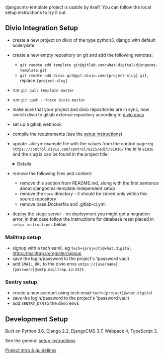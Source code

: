 djangocms-template project is usable by itself. You can follow the local setup instructions to try it out.


Divio Integration Setup
-------------------------------------------------------------------------------
- create a new project on divio of the type python3, django with default boilerplate
- create a new empty repository on git and add the following remotes:
    - `git remote add template git@gitlab.com:what-digital/djangocms-template.git`
    - `git remote add divio git@git.divio.com:{project-slug}.git`, replace `{project-slug}`
- run `git pull template master`
- run `git push --force divio master`
- make sure that your project and divio repositories are in sync, now switch divio to gitlab external repository according to [divio docs](https://docs.divio.com/en/latest/how-to/resources-configure-git/)
- set up a gitlab webhook
- compile the requirements (see the [setup instructions](/docs/setup-instruction.md))
- update .aldryn-example file with the values from the control page eg `https://control.divio.com/control/6215/edit/81016/` the id is `81016` and the slug is can be found in the project title:
    <details>

    ![](/docs/guidelines/img/project-slug.png)

    </details>
- remove the following files and content:
    - remove this section from README.md, along with the first sentence about djangocms-template independent setup
    - remove the `docs` directory - it should be stored only within this source repository
    - remove base.Dockerfile and .gitlab-ci.yml
- deploy the stage server - on deployment you might get a migration error, in that case follow the instructions for database reset placed in `setup instructions` below

### Mailtrap setup

- signup with a tech eamil, eg `tech+{project}@what.digital` https://mailtrap.io/register/signup
- save the login/password to the project's 1password vault
- add `EMAIL_URL` to the divio envs `smtps://{username}:{password}@smtp.mailtrap.io:2525`

### Sentry setup

- create a new account using tech email `tech+{project}@what.digital`
- save the login/password to the project's 1password vault
- add `SENTRY_DSN` to the divio envs

Development Setup
-------------------------------------------------------------------------------
Built on Python 3.6, Django 2.2, DjangoCMS 3.7, Webpack 4, TypeScript 3.

See the general [setup instructions](https://gitlab.com/what-digital/djangocms-template/-/blob/master/docs/setup-instruction.md)

[Project intro & guidelines](https://gitlab.com/what-digital/djangocms-template/-/blob/master/docs/README.md)
